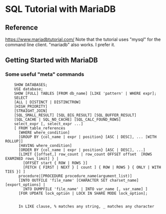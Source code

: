 #   SQL Tutorial with MariaDB
## Reference
https://www.mariadbtutorial.com/
Note that the tutorial uses "mysql" for the command line client.  "mariadb"
also works.  I prefer it.
##  Getting Started with MariaDB
### Some useful "meta" commands
        SHOW DATABASES;
        USE database;
        SHOW [FULL] TABLES [FROM db_name] [LIKE 'pattern' | WHERE expr];
        SELECT
        [ALL | DISTINCT | DISTINCTROW]
        [HIGH_PRIORITY]
        [STRAIGHT_JOIN]
        [SQL_SMALL_RESULT] [SQL_BIG_RESULT] [SQL_BUFFER_RESULT]
        [SQL_CACHE | SQL_NO_CACHE] [SQL_CALC_FOUND_ROWS]
        select_expr [, select_expr ...]
        [ FROM table_references
          [WHERE where_condition]
          [GROUP BY {col_name | expr | position} [ASC | DESC], ... [WITH ROLLUP]]
          [HAVING where_condition]
          [ORDER BY {col_name | expr | position} [ASC | DESC], ...]
          [LIMIT {[offset,] row_count | row_count OFFSET offset  [ROWS EXAMINED rows_limit] } |
            [OFFSET start { ROW | ROWS }]
            [FETCH { FIRST | NEXT } [ count ] { ROW | ROWS } { ONLY | WITH TIES }] ]
          procedure|[PROCEDURE procedure_name(argument_list)]
          [INTO OUTFILE 'file_name' [CHARACTER SET charset_name] [export_options] |
            INTO DUMPFILE 'file_name' | INTO var_name [, var_name] ]
          [FOR UPDATE lock_option | LOCK IN SHARE MODE lock_option];


          In LIKE clause, % matches any string, _ matches any character
